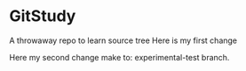 # GitStudy
A throwaway repo to learn source tree
Here is my first change

Here my second change make to: experimental-test branch.
